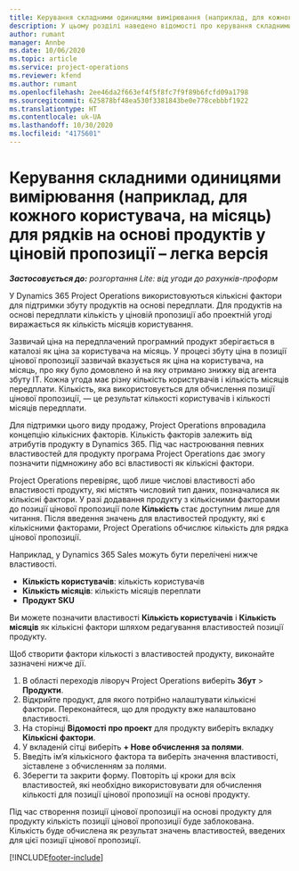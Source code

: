 ```yaml
---
title: Керування складними одиницями вимірювання (наприклад, для кожного користувача, на місяць) для рядків на основі продуктів у ціновій пропозиції – легка версія
description: У цьому розділі наведено відомості про керування складними одиницями вимірювання для позицій цінових пропозицій на основі продуктів.
author: rumant
manager: Annbe
ms.date: 10/06/2020
ms.topic: article
ms.service: project-operations
ms.reviewer: kfend
ms.author: rumant
ms.openlocfilehash: 2ee46da2f663ef4f5f8fc7f9f89b6fcfd09a1798
ms.sourcegitcommit: 625878bf48ea530f3381843be0e778cebbbf1922
ms.translationtype: HT
ms.contentlocale: uk-UA
ms.lasthandoff: 10/30/2020
ms.locfileid: "4175601"
---
```

# <a name="managing-complex-units-such-as-per-user-per-month-for-product-based-quote-lines---lite"></a>Керування складними одиницями вимірювання (наприклад, для кожного користувача, на місяць) для рядків на основі продуктів у ціновій пропозиції – легка версія

_**Застосовується до:** розгортання Lite: від угоди до рахунків-проформ_

У Dynamics 365 Project Operations використовуються кількісні фактори для підтримки збуту продуктів на основі передплати. Для продуктів на основі передплати кількість у ціновій пропозиції або проектній угоді виражається як кількість місяців користування.

Зазвичай ціна на передплачений програмний продукт зберігається в каталозі як ціна за користувача на місяць. У процесі збуту ціна в позиції цінової пропозиції зазвичай вказується як ціна на користувача, на місяць, про яку було домовлено й на яку отримано знижку від агента збуту ІТ. Кожна угода має різну кількість користувачів і кількість місяців передплати. Кількість, яка використовується для обчислення позиції цінової пропозиції, — це результат кількості користувачів і кількості місяців передплати.

Для підтримки цього виду продажу, Project Operations впровадила концепцію кількісних факторів. Кількість факторів залежить від атрибутів продукту в Dynamics 365. Під час настроювання певних властивостей для продукту програма Project Operations дає змогу позначити підмножину або всі властивості як кількісні фактори.

Project Operations перевіряє, щоб лише числові властивості або властивості продукту, які містять числовий тип даних, позначалися як кількісні фактори. У разі додавання продукту з кількісними факторами до позиції цінової пропозиції поле **Кількість** стає доступним лише для читання. Після введення значень для властивостей продукту, які є кількісними факторами, Project Operations обчислює кількість для рядка цінової пропозиції.

Наприклад, у Dynamics 365 Sales можуть бути перелічені нижче властивості.

- **Кількість користувачів**: кількість користувачів
- **Кількість місяців**: кількість місяців переплати
- **Продукт SKU**

Ви можете позначити властивості **Кількість користувачів** і **Кількість місяців** як кількісні фактори шляхом редагування властивостей позиції продукту.

Щоб створити фактори кількості з властивостей продукту, виконайте зазначені нижче дії.

1. В області переходів ліворуч Project Operations виберіть **Збут** > **Продукти**.
2. Відкрийте продукт, для якого потрібно налаштувати кількісні фактори. Переконайтеся, що для продукту вже налаштовано властивості.
3. На сторінці **Відомості про проект** для продукту виберіть вкладку **Кількісні фактори**.
4. У вкладеній сітці виберіть **+ Нове обчислення за полями**.
5. Введіть ім’я кількісного фактора та виберіть значення властивості, зіставлене з обчисленням за полями.
6. Зберегти та закрити форму. Повторіть ці кроки для всіх властивостей, які необхідно використовувати для обчислення кількості для позиції цінової пропозиції на основі продукту.

Під час створення позиції цінової пропозиції на основі продукту для продукту кількість позиції цінової пропозиції буде заблокована. Кількість буде обчислена як результат значень властивостей, введених для цієї позиції цінової пропозиції.


[!INCLUDE[footer-include](../../includes/footer-banner.md)]